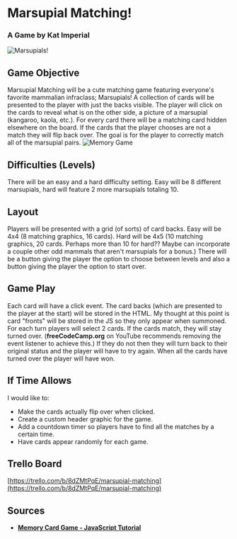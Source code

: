 # Marsupial Matching!
### A Game by Kat Imperial
![Marsupials!](https://cdn.britannica.com/19/93319-004-78B92D73/Australian-marsupials.jpg)
## Game Objective
Marsupial Matching will be a cute matching game featuring everyone's favorite mammalian infraclass; Marsupials! 
A collection of cards will be presented to the player with just the backs visible. The player will click on the cards to reveal what is on the other side, a picture of a marsupial (kangaroo, kaola, etc.). For every card there will be a matching card hidden elsewhere on the board. If the cards that the player chooses are not a match they will flip back over. The goal is for the player to correctly match all of the marsupial pairs.
![Memory Game](https://img.lakeshorelearning.com/is/image/OCProduction/fg522?wid=800&fmt=jpeg&qlt=85,1&pscan=auto&op_sharpen=0&resMode=sharp2&op_usm=1,0.65,6,0)
## Difficulties (Levels)
There will be an easy and a hard difficulty setting. Easy will be 8 different marsupials, hard will feature 2 more marsupials totaling 10.
## Layout
Players will be presented with a grid (of sorts) of card backs. Easy will be 4x4 (8 matching graphics, 16 cards). Hard will be 4x5 (10 matching graphics, 20 cards. Perhaps more than 10 for hard?? Maybe can incorporate a couple other odd mammals that aren't marsupials for a bonus.) There will be a button giving the player the option to choose between levels and also a button giving the player the option to start over.
## Game Play
Each card will have a click event. The card backs (which are presented to the player at the start) will be stored in the HTML. My thought at this point is card "fronts" will be stored in the JS so they only appear when summoned. 
For each turn players will select 2 cards. If the cards match, they will stay turned over. (**freeCodeCamp.org** on YouTube recommends removing the event listener to achieve this.) If they do not then they will turn back to their original status and the player will have to try again. When all the cards have turned over the player will have won.
## If Time Allows
I would like to:
* Make the cards actually flip over when clicked.
* Create a custom header graphic for the game.
* Add a countdown timer so players have to find all the matches by a certain time.
* Have cards appear randomly for each game.

## Trello Board
[https://trello.com/b/8dZMtPqE/marsupial-matching](https://trello.com/b/8dZMtPqE/marsupial-matching)

## Sources
* [**Memory Card Game - JavaScript Tutorial**](https://www.youtube.com/watch?v=ZniVgo8U7ek)